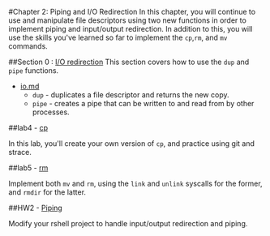 #Chapter 2: Piping and I/O Redirection
In this chapter,  you will continue to use and manipulate file descriptors using two new functions in order to implement piping and input/output redirection.
In addition to this, you will use the skills you've learned so far to implement the `cp`,`rm`, and `mv` commands.

##Section 0 : [I/O redirection](./section0-io-redirection) 
This section covers how to use the `dup` and `pipe` functions.
* [io.md](./section0-io-redirection/io.md)
	* `dup` - duplicates a file descriptor and returns the new copy.
	* `pipe` - creates a pipe that can be written to and read from by other processes.


##lab4 - [cp](./lab4-cp)

In this lab, you'll create your own version of `cp`, and practice using git and strace.

##lab5 - [rm](./lab5-rm)

Implement both `mv` and `rm`, using the `link` and `unlink` syscalls for the former, and `rmdir` for the latter. 

##HW2 - [Piping](./hw2-piping)

Modify your rshell project to handle input/output redirection and piping.
